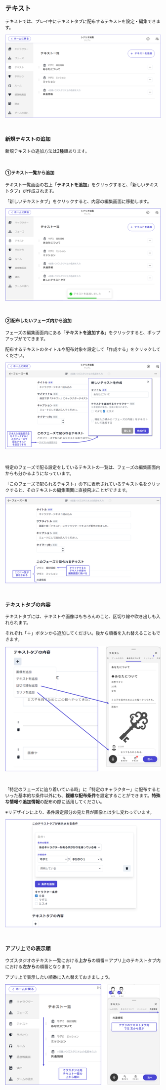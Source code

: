 ## テキスト

テキストでは、プレイ中にテキストタブに配布するテキストを設定・編集できます。

![](../images/text1.png)

<br>

### 新規テキストの追加

新規テキストの追加方法は2種類あります。

<br>

#### ①テキスト一覧から追加

テキスト一覧画面の右上「**テキストを追加**」をクリックすると、「新しいテキストタブ」が作成されます。

「新しいテキストタブ」をクリックすると、内容の編集画面に移動します。

![](../images/text2.png)

<br>

#### ②配布したいフェーズ内から追加

フェーズの編集画面内にある「**テキストを追加する**」をクリックすると、ポップアップがでてきます。

配布するテキストのタイトルや配布対象を設定して「作成する」をクリックしてください。

![](../images/text3.png)

<br>

特定のフェーズで配る設定をしているテキストの一覧は、フェーズの編集画面内からも分かるようになっています。

「このフェーズで配られるテキスト」の下に表示されているテキスト名をクリックすると、そのテキストの編集画面に直接飛ぶことができます。

![](../images/text4.png)

<br>

### テキストタブの内容

テキストタブには、テキストや画像はもちろんのこと、区切り線や吹き出しも入れられます。

それぞれ「＋」ボタンから追加してください。後から順番を入れ替えることもできます。

![](../images/text5.png)

<br>

「特定のフェーズに辿り着いている時」に「特定のキャラクター」に配布するといった基本的な条件以外にも、**複雑な配布条件**を設定することができます。**特殊な情報**や**追加情報**の配布の際に活用してください。

※リデザインにより、条件設定部分の見た目が画像とは少し変わっています。

![](../images/text7.png)

<br>

### アプリ上での表示順

ウズスタジオのテキスト一覧における**上から**の順番＝アプリ上のテキストタブ内における**左から**の順番となります。

アプリ上で表示したい順番に入れ替えておきましょう。

![](../images/text6.png)



